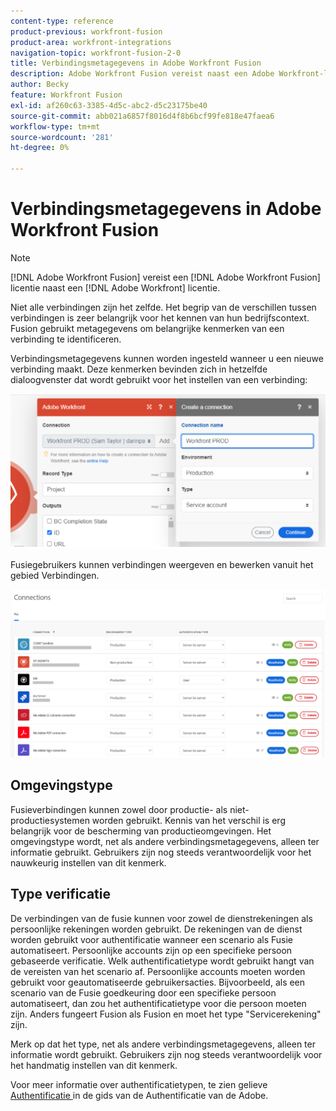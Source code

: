 ```yaml
---
content-type: reference
product-previous: workfront-fusion
product-area: workfront-integrations
navigation-topic: workfront-fusion-2-0
title: Verbindingsmetagegevens in Adobe Workfront Fusion
description: Adobe Workfront Fusion vereist naast een Adobe Workfront-licentie een Adobe Workfront Fusion-licentie.
author: Becky
feature: Workfront Fusion
exl-id: af260c63-3385-4d5c-abc2-d5c23175be40
source-git-commit: abb021a6857f8016d4f8b6bcf99fe818e47faea6
workflow-type: tm+mt
source-wordcount: '281'
ht-degree: 0%

---
```


# Verbindingsmetagegevens in Adobe Workfront Fusion

>[!NOTE]
>
>[!DNL Adobe Workfront Fusion] vereist een [!DNL Adobe Workfront Fusion] licentie naast een [!DNL Adobe Workfront] licentie.

Niet alle verbindingen zijn het zelfde. Het begrip van de verschillen tussen verbindingen is zeer belangrijk voor het kennen van hun bedrijfscontext. Fusion gebruikt metagegevens om belangrijke kenmerken van een verbinding te identificeren.

Verbindingsmetagegevens kunnen worden ingesteld wanneer u een nieuwe verbinding maakt. Deze kenmerken bevinden zich in hetzelfde dialoogvenster dat wordt gebruikt voor het instellen van een verbinding:

![ meta-gegevens van de Verbinding ](assets/connection-metadata-setup.png)

Fusiegebruikers kunnen verbindingen weergeven en bewerken vanuit het gebied Verbindingen.

![ meta-gegevens van de Verbinding in het gebied van Verbindingen ](assets/connections-area-metadata.png)

## Omgevingstype

Fusieverbindingen kunnen zowel door productie- als niet-productiesystemen worden gebruikt. Kennis van het verschil is erg belangrijk voor de bescherming van productieomgevingen. Het omgevingstype wordt, net als andere verbindingsmetagegevens, alleen ter informatie gebruikt. Gebruikers zijn nog steeds verantwoordelijk voor het nauwkeurig instellen van dit kenmerk.

## Type verificatie

De verbindingen van de fusie kunnen voor zowel de dienstrekeningen als persoonlijke rekeningen worden gebruikt. De rekeningen van de dienst worden gebruikt voor authentificatie wanneer een scenario als Fusie automatiseert. Persoonlijke accounts zijn op een specifieke persoon gebaseerde verificatie. Welk authentificatietype wordt gebruikt hangt van de vereisten van het scenario af. Persoonlijke accounts moeten worden gebruikt voor geautomatiseerde gebruikersacties. Bijvoorbeeld, als een scenario van de Fusie goedkeuring door een specifieke persoon automatiseert, dan zou het authentificatietype voor die persoon moeten zijn. Anders fungeert Fusion als Fusion en moet het type &quot;Servicerekening&quot; zijn.

Merk op dat het type, net als andere verbindingsmetagegevens, alleen ter informatie wordt gebruikt. Gebruikers zijn nog steeds verantwoordelijk voor het handmatig instellen van dit kenmerk.

Voor meer informatie over authentificatietypen, te zien gelieve [ Authentificatie ](https://developer.adobe.com/developer-console/docs/guides/authentication/) in de gids van de Authentificatie van de Adobe.
